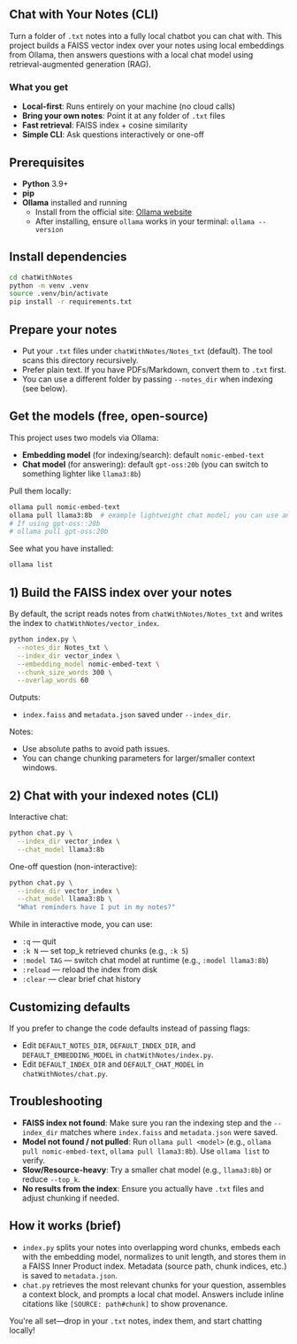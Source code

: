## Chat with Your Notes (CLI)

Turn a folder of `.txt` notes into a fully local chatbot you can chat with. This project builds a FAISS vector index over your notes using local embeddings from Ollama, then answers questions with a local chat model using retrieval-augmented generation (RAG).

### What you get
- **Local-first**: Runs entirely on your machine (no cloud calls)
- **Bring your own notes**: Point it at any folder of `.txt` files
- **Fast retrieval**: FAISS index + cosine similarity
- **Simple CLI**: Ask questions interactively or one-off

## Prerequisites
- **Python** 3.9+
- **pip**
- **Ollama** installed and running
  - Install from the official site: [Ollama website](https://ollama.com)
  - After installing, ensure `ollama` works in your terminal: `ollama --version`

## Install dependencies
```bash
cd chatWithNotes
python -m venv .venv
source .venv/bin/activate
pip install -r requirements.txt
```

## Prepare your notes
- Put your `.txt` files under `chatWithNotes/Notes_txt` (default). The tool scans this directory recursively.
- Prefer plain text. If you have PDFs/Markdown, convert them to `.txt` first.
- You can use a different folder by passing `--notes_dir` when indexing (see below).

## Get the models (free, open-source)
This project uses two models via Ollama:
- **Embedding model** (for indexing/search): default `nomic-embed-text`
- **Chat model** (for answering): default `gpt-oss:20b` (you can switch to something lighter like `llama3:8b`)

Pull them locally:
```bash
ollama pull nomic-embed-text
ollama pull llama3:8b  # example lightweight chat model; you can use another installed model, I used gpt-oss::20b
# If using gpt-oss::20b
# ollama pull gpt-oss:20b
```

See what you have installed:
```bash
ollama list
```

## 1) Build the FAISS index over your notes
By default, the script reads notes from `chatWithNotes/Notes_txt` and writes the index to `chatWithNotes/vector_index`.

```bash
python index.py \
  --notes_dir Notes_txt \
  --index_dir vector_index \
  --embedding_model nomic-embed-text \
  --chunk_size_words 300 \
  --overlap_words 60
```

Outputs:
- `index.faiss` and `metadata.json` saved under `--index_dir`.

Notes:
- Use absolute paths to avoid path issues.
- You can change chunking parameters for larger/smaller context windows.

## 2) Chat with your indexed notes (CLI)
Interactive chat:
```bash
python chat.py \
  --index_dir vector_index \
  --chat_model llama3:8b
```

One-off question (non-interactive):
```bash
python chat.py \
  --index_dir vector_index \
  --chat_model llama3:8b \
  "What reminders have I put in my notes?"
```

While in interactive mode, you can use:
- `:q` — quit
- `:k N` — set top_k retrieved chunks (e.g., `:k 5`)
- `:model TAG` — switch chat model at runtime (e.g., `:model llama3:8b`)
- `:reload` — reload the index from disk
- `:clear` — clear brief chat history

## Customizing defaults
If you prefer to change the code defaults instead of passing flags:
- Edit `DEFAULT_NOTES_DIR`, `DEFAULT_INDEX_DIR`, and `DEFAULT_EMBEDDING_MODEL` in `chatWithNotes/index.py`.
- Edit `DEFAULT_INDEX_DIR` and `DEFAULT_CHAT_MODEL` in `chatWithNotes/chat.py`.

## Troubleshooting
- **FAISS index not found**: Make sure you ran the indexing step and the `--index_dir` matches where `index.faiss` and `metadata.json` were saved.
- **Model not found / not pulled**: Run `ollama pull <model>` (e.g., `ollama pull nomic-embed-text`, `ollama pull llama3:8b`). Use `ollama list` to verify.
- **Slow/Resource-heavy**: Try a smaller chat model (e.g., `llama3:8b`) or reduce `--top_k`.
- **No results from the index**: Ensure you actually have `.txt` files and adjust chunking if needed.

## How it works (brief)
- `index.py` splits your notes into overlapping word chunks, embeds each with the embedding model, normalizes to unit length, and stores them in a FAISS Inner Product index. Metadata (source path, chunk indices, etc.) is saved to `metadata.json`.
- `chat.py` retrieves the most relevant chunks for your question, assembles a context block, and prompts a local chat model. Answers include inline citations like `[SOURCE: path#chunk]` to show provenance.

You're all set—drop in your `.txt` notes, index them, and start chatting locally!



